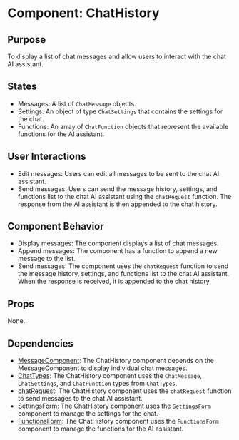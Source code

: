 # Component: ChatHistory

## Purpose

To display a list of chat messages and allow users to interact with the chat AI assistant.

## States

- Messages: A list of `ChatMessage` objects.
- Settings: An object of type `ChatSettings` that contains the settings for the chat.
- Functions: An array of `ChatFunction` objects that represent the available functions for the AI assistant.

## User Interactions

- Edit messages: Users can edit all messages to be sent to the chat AI assistant.
- Send messages: Users can send the message history, settings, and functions list to the chat AI assistant using the `chatRequest` function. The response from the AI assistant is then appended to the chat history.

## Component Behavior

- Display messages: The component displays a list of chat messages.
- Append messages: The component has a function to append a new message to the list.
- Send messages: The component uses the `chatRequest` function to send the message history, settings, and functions list to the chat AI assistant. When the response is received, it is appended to the chat history.

## Props

None.

## Dependencies

- [MessageComponent](MessageComponent.md): The ChatHistory component depends on the MessageComponent to display individual chat messages.
- [ChatTypes](../types/ChatTypes.md): The ChatHistory component uses the `ChatMessage`, `ChatSettings`, and `ChatFunction` types from `ChatTypes`.
- [chatRequest](../functions/chatRequest.md): The ChatHistory component uses the `chatRequest` function to send messages to the chat AI assistant.
- [SettingsForm](SettingsForm.md): The ChatHistory component uses the `SettingsForm` component to manage the settings for the chat.
- [FunctionsForm](FunctionsForm.md): The ChatHistory component uses the `FunctionsForm` component to manage the functions for the AI assistant.
